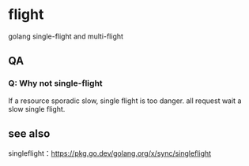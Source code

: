 # flight
golang single-flight and multi-flight

## QA

### Q: Why not single-flight

If a resource sporadic slow, single flight is too danger. all request wait a slow single flight.

## see also

singleflight：https://pkg.go.dev/golang.org/x/sync/singleflight
